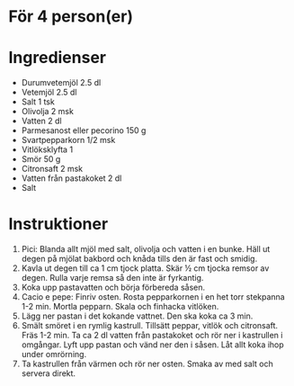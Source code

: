 # För 4 person(er)
# Ingredienser
- Durumvetemjöl 2.5 dl
- Vetemjöl 2.5 dl
- Salt 1 tsk
- Olivolja 2 msk
- Vatten 2 dl
- Parmesanost eller pecorino 150 g
- Svartpepparkorn 1/2 msk
- Vitlöksklyfta 1
- Smör 50 g
- Citronsaft 2 msk
- Vatten från pastakoket 2 dl
- Salt
# Instruktioner
1. Pici: Blanda allt mjöl med salt, olivolja och vatten i en bunke. Häll ut degen på mjölat bakbord och knåda tills den är fast och smidig.
2. Kavla ut degen till ca 1 cm tjock platta. Skär ½ cm tjocka remsor av degen. Rulla varje remsa så den inte är fyrkantig.
3. Koka upp pastavatten och börja förbereda såsen.
4. Cacio e pepe: Finriv osten. Rosta pepparkornen i en het torr stekpanna 1-2 min. Mortla pepparn. Skala och finhacka vitlöken.
5. Lägg ner pastan i det kokande vattnet. Den ska koka ca 3 min.
6. Smält smöret i en rymlig kastrull. Tillsätt peppar, vitlök och citronsaft. Fräs 1-2 min. Ta ca 2 dl vatten från pastakoket och rör ner i kastrullen i omgångar. Lyft upp pastan och vänd ner den i såsen. Låt allt koka ihop under omrörning.
7. Ta kastrullen från värmen och rör ner osten. Smaka av med salt och servera direkt.
